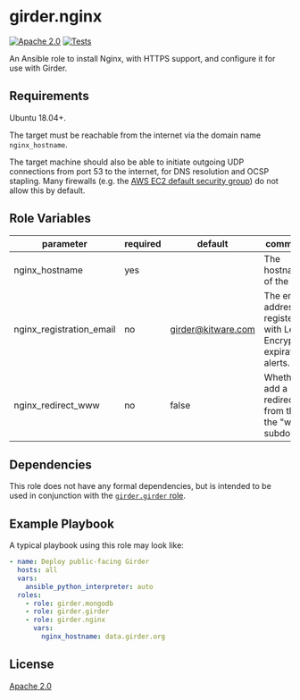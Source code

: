 girder.nginx
============
[![Apache 2.0](https://img.shields.io/badge/license-Apache%202-blue.svg)](https://raw.githubusercontent.com/girder/ansible-role-girder-nginx/master/LICENSE)
[![Tests](https://circleci.com/gh/girder/ansible-role-girder-nginx.svg?style=svg)](https://circleci.com/gh/girder/ansible-role-girder-nginx)

An Ansible role to install Nginx, with HTTPS support, and configure it
for use with Girder.

Requirements
------------

Ubuntu 18.04+.

The target must be reachable from the internet via the domain name
`nginx_hostname`.

The target machine should also be able to initiate outgoing UDP
connections  from port 53 to the internet, for DNS resolution and OCSP
stapling. Many firewalls (e.g. the
[AWS EC2 default security group](https://docs.aws.amazon.com/AWSEC2/latest/UserGuide/using-network-security.html#default-security-group))
do not allow this by default.

Role Variables
--------------

| parameter                | required | default            | comments                                                                |
| ------------------------ | -------- | ------------------ | ----------------------------------------------------------------------- |
| nginx_hostname           | yes      |                    | The hostname of the site.                                               |
| nginx_registration_email | no       | girder@kitware.com | The email address to register with Let's Encrypt for expiration alerts. |
| nginx_redirect_www       | no       | false              | Whether to add a redirect from the the "www." subdomain.                |

Dependencies
------------

This role does not have any formal dependencies, but is intended to be
used in conjunction with the
[`girder.girder` role](https://galaxy.ansible.com/girder/girder).


Example Playbook
----------------

A typical playbook using this role may look like:

```yaml
- name: Deploy public-facing Girder
  hosts: all
  vars:
    ansible_python_interpreter: auto
  roles:
    - role: girder.mongodb
    - role: girder.girder
    - role: girder.nginx
      vars:
        nginx_hostname: data.girder.org
```

License
-------

[Apache 2.0](https://www.apache.org/licenses/LICENSE-2.0.html)
